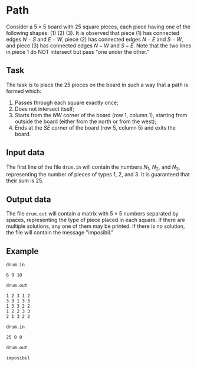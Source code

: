# Path

Consider a $5 \times 5$ board with 25 square pieces, each piece having one of the following shapes: $(1)$ $(2)$ $(3)$. It is observed that piece $(1)$ has connected edges $N-S$ and $E-W$, piece $(2)$ has connected edges $N-E$ and $S-W$, and piece $(3)$ has connected edges $N-W$ and $S-E$. Note that the two lines in piece $1$ do NOT intersect but pass "one under the other."

## Task

The task is to place the 25 pieces on the board in such a way that a path is formed which:
1. Passes through each square exactly once;
2. Does not intersect itself;
3. Starts from the $NW$ corner of the board (row $1$, column $1$), starting from outside the board (either from the north or from the west);
4. Ends at the $SE$ corner of the board (row $5$, column $5$) and exits the board.

## Input data

The first line of the file `drum.in` will contain the numbers $N_1$, $N_2$, and $N_3$, representing the number of pieces of types $1$, $2$, and $3$. It is guaranteed that their sum is $25$.

## Output data

The file `drum.out` will contain a matrix with $5 \times 5$ numbers separated by spaces, representing the type of piece placed in each square. If there are multiple solutions, any one of them may be printed. If there is no solution, the file will contain the message "imposibil."

## Example

`drum.in`
```
6 9 10
```

`drum.out`
```
1 2 3 1 2 
3 3 1 3 3 
1 3 3 2 2 
1 2 2 3 3 
2 1 3 2 2
```

`drum.in`
```
25 0 0
```

`drum.out`
```
imposibil
```